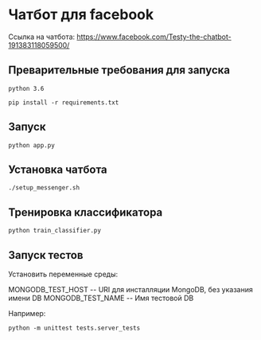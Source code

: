 # Чатбот для facebook

Ссылка на чатбота: https://www.facebook.com/Testy-the-chatbot-191383118059500/


## Преварительные требования для запуска

    python 3.6

    pip install -r requirements.txt

## Запуск

    python app.py

## Установка чатбота

    ./setup_messenger.sh

## Тренировка классификатора

    python train_classifier.py

## Запуск тестов

Установить переменные среды:

  MONGODB_TEST_HOST -- URI для инсталляции MongoDB, без указания имени DB
  MONGODB_TEST_NAME -- Имя тестовой DB

Например:

    python -m unittest tests.server_tests
